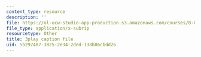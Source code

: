 ```yaml
---
content_type: resource
description: ''
file: https://ol-ocw-studio-app-production.s3.amazonaws.com/courses/8-01sc-classical-mechanics-fall-2016/5b29748738252e342ded138b86cbdd26_q785KV5ZIN0.srt
file_type: application/x-subrip
resourcetype: Other
title: 3play caption file
uid: 5b297487-3825-2e34-2ded-138b86cbdd26
---
```

